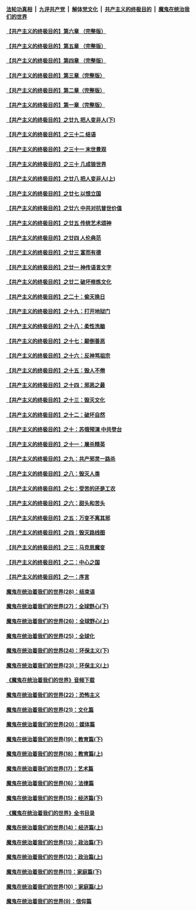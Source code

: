 ####  [法轮功真相](../../../../basic/blob/master/README.md?t=05271631) &nbsp;|&nbsp; [九评共产党](../../../../9ping.md/blob/master/README.md?t=05271631) &nbsp;|&nbsp; [解体党文化](../../../../jtdwh.md/blob/master/README.md?t=05271631)  &nbsp;|&nbsp; [共产主义的终极目的](../../../../gczydzjmd.md/blob/master/README.md?t=05271631) &nbsp;|&nbsp; [魔鬼在统治我们的世界](../../../../mgztzwmdsj.md/blob/master/README.md?t=05271631) 

#### [【共产主义的终极目的】第六章 （完整版）](../pages/nsc422/n11428913.md?t=05271631) 

#### [【共产主义的终极目的】第五章 （完整版）](../pages/nsc422/n11428912.md?t=05271631) 

#### [【共产主义的终极目的】第四章 （完整版）](../pages/nsc422/n11428907.md?t=05271631) 

#### [【共产主义的终极目的】第三章（完整版）](../pages/nsc422/n11428848.md?t=05271631) 

#### [【共产主义的终极目的】第二章（完整版）](../pages/nsc422/n11428831.md?t=05271631) 

#### [【共产主义的终极目的】第一章（完整版）](../pages/nsc422/n11417651.md?t=05271631) 

#### [【共产主义的终极目的】之廿九 把人变非人(下)](../pages/nsc422/n11344140.md?t=05271631) 

#### [【共产主义的终极目的】之三十二 结语](../pages/nsc422/n11360535.md?t=05271631) 

#### [【共产主义的终极目的】之三十一 末世景观](../pages/nsc422/n11351129.md?t=05271631) 

#### [【共产主义的终极目的】之三十 几成狼世界](../pages/nsc422/n11348280.md?t=05271631) 

#### [【共产主义的终极目的】之廿八 把人变非人(上)](../pages/nsc422/n11340492.md?t=05271631) 

#### [【共产主义的终极目的】之廿七 以恨立国](../pages/nsc422/n11336944.md?t=05271631) 

#### [【共产主义的终极目的】之廿六 中共对抗普世价值](../pages/nsc422/n11324785.md?t=05271631) 

#### [【共产主义的终极目的】之廿五 传统艺术颂神](../pages/nsc422/n11296396.md?t=05271631) 

#### [【共产主义的终极目的】之廿四 人伦典范](../pages/nsc422/n11296397.md?t=05271631) 

#### [【共产主义的终极目的】之廿三 富而有德](../pages/nsc422/n11283598.md?t=05271631) 

#### [【共产主义的终极目的】之廿一 神传语言文字](../pages/nsc422/n11263265.md?t=05271631) 

#### [【共产主义的终极目的】之廿二 破坏修炼文化](../pages/nsc422/n11245728.md?t=05271631) 

#### [【共产主义的终极目的】之二十：偷天换日](../pages/nsc422/n11238846.md?t=05271631) 

#### [【共产主义的终极目的】之十九：打开地狱门](../pages/nsc422/n11206376.md?t=05271631) 

#### [【共产主义的终极目的】之十八：柔性洗脑](../pages/nsc422/n11199994.md?t=05271631) 

#### [【共产主义的终极目的】之十七：颠倒善恶](../pages/nsc422/n11179782.md?t=05271631) 

#### [【共产主义的终极目的】之十六：反神骂祖宗](../pages/nsc422/n11166798.md?t=05271631) 

#### [【共产主义的终极目的】之十五：毁人不倦](../pages/nsc422/n11166792.md?t=05271631) 

#### [【共产主义的终极目的】之十四：邪恶之最](../pages/nsc422/n11150249.md?t=05271631) 

#### [【共产主义的终极目的】之十三：毁灭文化](../pages/nsc422/n11135227.md?t=05271631) 

#### [【共产主义的终极目的】之十二：破坏自然](../pages/nsc422/n11135214.md?t=05271631) 

#### [【共产主义的终极目的】之十：苏俄预演 中共登台](../pages/nsc422/n11118424.md?t=05271631) 

#### [【共产主义的终极目的】之十一：屠杀精英](../pages/nsc422/n11118442.md?t=05271631) 

#### [【共产主义的终极目的】之九：共产邪灵一路杀](../pages/nsc422/n11114139.md?t=05271631) 

#### [【共产主义的终极目的】之八：毁灭人类](../pages/nsc422/n11108503.md?t=05271631) 

#### [【共产主义的终极目的】之七：受苦的还是工农](../pages/nsc422/n11101809.md?t=05271631) 

#### [【共产主义的终极目的】之六：甜头和苦头](../pages/nsc422/n11096971.md?t=05271631) 

#### [【共产主义的终极目的】之五：万变不离其邪](../pages/nsc422/n11091285.md?t=05271631) 

#### [【共产主义的终极目的】之四：毁灭路线图](../pages/nsc422/n11086284.md?t=05271631) 

#### [【共产主义的终极目的】之三：马克思魔变](../pages/nsc422/n11061941.md?t=05271631) 

#### [【共产主义的终极目的】之二：中心之国](../pages/nsc422/n11047728.md?t=05271631) 

#### [【共产主义的终极目的】之一：序言](../pages/nsc422/n11086077.md?t=05271631) 

#### [魔鬼在统治着我们的世界(28)：结束语](../pages/nsc422/n10936246.md?t=05271631) 

#### [魔鬼在统治着我们的世界(27)：全球野心(下)](../pages/nsc422/n10928319.md?t=05271631) 

#### [魔鬼在统治着我们的世界(26)：全球野心(上)](../pages/nsc422/n10900318.md?t=05271631) 

#### [魔鬼在统治着我们的世界(25)：全球化](../pages/nsc422/n10788205.md?t=05271631) 

#### [魔鬼在统治着我们的世界(24)：环保主义(下)](../pages/nsc422/n10695307.md?t=05271631) 

#### [魔鬼在统治着我们的世界(23)：环保主义(上)](../pages/nsc422/n10688613.md?t=05271631) 

#### [《魔鬼在统治着我们的世界》音频下载](../pages/nsc422/n10635553.md?t=05271631) 

#### [魔鬼在统治着我们的世界(22)：恐怖主义](../pages/nsc422/n10614727.md?t=05271631) 

#### [魔鬼在统治着我们的世界(21)：文化篇](../pages/nsc422/n10597706.md?t=05271631) 

#### [魔鬼在统治着我们的世界(20)：媒体篇](../pages/nsc422/n10586579.md?t=05271631) 

#### [魔鬼在统治着我们的世界(19)：教育篇(下)](../pages/nsc422/n10564808.md?t=05271631) 

#### [魔鬼在统治着我们的世界(18)：教育篇(上)](../pages/nsc422/n10526970.md?t=05271631) 

#### [魔鬼在统治着我们的世界(17)：艺术篇](../pages/nsc422/n10499093.md?t=05271631) 

#### [魔鬼在统治着我们的世界(16)：法律篇](../pages/nsc422/n10485969.md?t=05271631) 

#### [魔鬼在统治着我们的世界(15)：经济篇(下)](../pages/nsc422/n10469975.md?t=05271631) 

#### [《魔鬼在统治着我们的世界》全书目录](../pages/nsc422/n10464261.md?t=05271631) 

#### [魔鬼在统治着我们的世界(14)：经济篇(上)](../pages/nsc422/n10457370.md?t=05271631) 

#### [魔鬼在统治着我们的世界(13)：政治篇(下)](../pages/nsc422/n10448270.md?t=05271631) 

#### [魔鬼在统治着我们的世界(12)：政治篇(上)](../pages/nsc422/n10444576.md?t=05271631) 

#### [魔鬼在统治着我们的世界(11)：家庭篇(下)](../pages/nsc422/n10440961.md?t=05271631) 

#### [魔鬼在统治着我们的世界(10)：家庭篇(上)](../pages/nsc422/n10435448.md?t=05271631) 

#### [魔鬼在统治着我们的世界(9)：信仰篇](../pages/nsc422/n10432159.md?t=05271631) 


